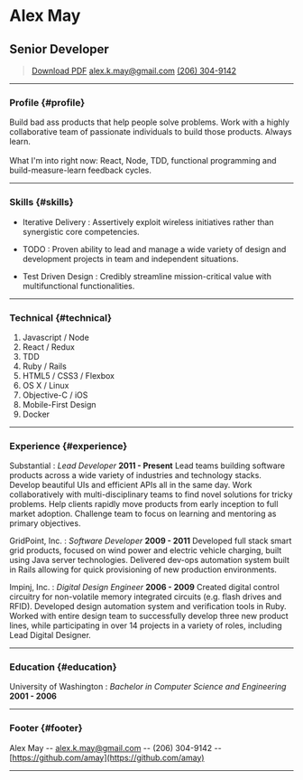 # Alex May
## Senior Developer

> [Download PDF](resume.pdf)
> [alex.k.may@gmail.com](mailto:alex.k.may@gmail.com)
> [(206) 304-9142](tel:2063049142)

------

### Profile {#profile}

Build bad ass products that help people solve problems. Work with a highly collaborative team of passionate individuals to build those products. Always learn. <br/><br/> What I'm into right now: React, Node, TDD, functional programming and build-measure-learn feedback cycles.

------

### Skills {#skills}

* Iterative Delivery
  : Assertively exploit wireless initiatives rather than synergistic core competencies.

* TODO
  : Proven ability to lead and manage a wide variety of design and development projects in team and independent situations.

* Test Driven Design
  : Credibly streamline mission-critical value with multifunctional functionalities.

-------

### Technical {#technical}

1. Javascript / Node
1. React / Redux
1. TDD
1. Ruby / Rails
1. HTML5 / CSS3 / Flexbox
1. OS X / Linux
1. Objective-C / iOS
1. Mobile-First Design
1. Docker

------

### Experience {#experience}

Substantial
: *Lead Developer*
  __2011 - Present__
  Lead teams building software products across a wide variety of industries and technology stacks. Develop beautiful UIs and efficient APIs all in the same day. Work collaboratively with multi-disciplinary teams to find novel solutions for tricky problems. Help clients rapidly move products from early inception to full market adoption. Challenge team to focus on learning and mentoring as primary objectives.

GridPoint, Inc.
: *Software Developer*
  __2009 - 2011__
  Developed full stack smart grid products, focused on wind power and electric vehicle charging, built using Java server technologies. Delivered dev-ops automation system built in Rails allowing for quick provisioning of new production environments.

Impinj, Inc.
: *Digital Design Engineer*
  __2006 - 2009__
  Created digital control circuitry for non-volatile memory integrated circuits (e.g. flash drives and RFID). Developed design automation system and verification tools in Ruby. Worked with entire design team to successfully develop three new product lines, while participating in over 14 projects in a variety of roles, including Lead Digital Designer.

------

### Education {#education}

University of Washington
: *Bachelor in Computer Science and Engineering*
  __2001 - 2006__

------

### Footer {#footer}

Alex May -- [alex.k.may@gmail.com](mailto:alex.k.may@gmail.com) -- (206) 304-9142 -- [https://github.com/amay](https://github.com/amay)

------
